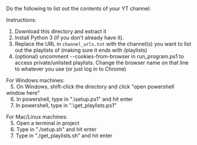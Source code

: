Do the following to list out the contents of your YT channel:

Instructions:
1. Download this directory and extract it
2. Install Python 3 (if you don't already have it).
3. Replace the URL in `channel_urls.txt` with the channel(s) you want to list out the playlists of (making sure it ends with /playlists)
4. (optional) uncomment --cookies-from-browser in run_program.ps1 to access private/unlisted playlists. Change the browser name on that line to whatever you use (or just log in to Chrome)  

For Windows machines:  
&nbsp;&nbsp;&nbsp;5. On Windows, shift-click the directory and click "open powershell window here"  
&nbsp;&nbsp;&nbsp;6. In powershell, type in ".\setup.ps1" and hit enter  
&nbsp;&nbsp;&nbsp;7. In powershell, type in ".\get_playlists.ps1"  

For Mac/Linux machines:  
&nbsp;&nbsp;&nbsp;5. Open a terminal in project  
&nbsp;&nbsp;&nbsp;6. Type in "./setup.sh" and hit enter  
&nbsp;&nbsp;&nbsp;7. Type in "./get_playlists.sh" and hit enter  
